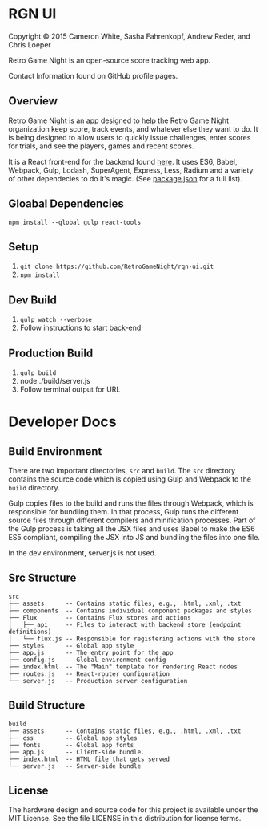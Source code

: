 # RGN UI

Copyright © 2015 Cameron White, Sasha Fahrenkopf, Andrew Reder, and Chris Loeper

Retro Game Night is an open-source score tracking web app.

Contact Information found on GitHub profile pages.

## Overview

Retro Game Night is an app designed to help the Retro Game Night organization keep score, track events, and 
whatever else they want to do. It is being designed to allow users to quickly issue challenges, enter scores
for trials, and see the players, games and recent scores.

It is a React front-end for the backend found [here](https://github.com/RetroGameNight/rgn-api). It uses ES6, Babel,
Webpack, Gulp, Lodash, SuperAgent, Express, Less, Radium and a variety of other dependecies to do it's magic. (See [package.json](https://github.com/RetroGameNight/rgn-ui/blob/master/package.json) for a full list).

## Gloabal Dependencies

`npm install --global gulp react-tools`

## Setup
1. `git clone https://github.com/RetroGameNight/rgn-ui.git`
2. `npm install`

## Dev Build
1. `gulp watch --verbose`
2. Follow instructions to start back-end

## Production Build
1. `gulp build`
2. node ./build/server.js
3. Follow terminal output for URL

# Developer Docs

## Build Environment
There are two important directories, `src` and `build`. The `src` directory contains the source code which is copied using Gulp and Webpack to the `build` directory. 

Gulp copies files to the build and runs the files through Webpack, which is responsible for bundling them. In that process, Gulp runs the different source files through different compilers and minification processes. Part of the Gulp process is taking all the JSX files and uses Babel to make the ES6 ES5 compliant, compiling the JSX into JS and bundling the files into one file. 

In the dev environment, server.js is not used.

## Src Structure
```
src
├── assets      -- Contains static files, e.g., .html, .xml, .txt
├── components  -- Contains individual component packages and styles
├── Flux        -- Contains Flux stores and actions
│   ├── api     -- Files to interact with backend store (endpoint definitions)
│   └── flux.js -- Responsible for registering actions with the store
├── styles      -- Global app style 
├── app.js      -- The entry point for the app
├── config.js   -- Global environment config 
├── index.html  -- The "Main" template for rendering React nodes
├── routes.js   -- React-router configuration
└── server.js   -- Production server configuration
```

## Build Structure
```
build
├── assets      -- Contains static files, e.g., .html, .xml, .txt
├── css         -- Global app styles
├── fonts       -- Global app fonts
├── app.js      -- Client-side bundle. 
├── index.html  -- HTML file that gets served 
└── server.js   -- Server-side bundle
```
## License

The hardware design and source code for this project is available under the MIT License. See the file LICENSE in this distribution for license terms.